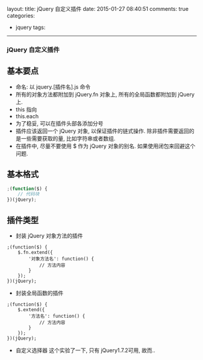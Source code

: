 layout:
title: jQuery 自定义插件	
date: 2015-01-27 08:40:51
comments: true
categories:
- jquery
tags:
---

### jQuery 自定义插件
## 基本要点
* 命名: 以 jquery.[插件名].js 命令
* 所有的对象方法都附加到 jQuery.fn 对象上, 所有的全局函数都附加到 jQuery 上.
* this 指向
* this.each
* 为了稳妥, 可以在插件头部各添加分号
* 插件应该返回一个 jQuery 对象, 以保证插件的链式操作. 除非插件需要返回的是一些需要获取的量, 比如字符串或者数组.
* 在插件中, 尽量不要使用 $ 作为 jQuery 对象的别名. 如果使用闭包来回避这个问题.

## 基本格式
````javascript
;(function($) {
    // 代码块
})(jQuery);
````
## 插件类型
* 封装 jQuery 对象方法的插件

````
;(function($) {
    $.fn.extend({
        '对象方法名': function() {
            // 方法内容
        }
    });
})(jQuery);
````
* 封装全局函数的插件

````
;(function($) {
    $.extend({
        '方法名': function() {
            // 方法内容
        }
    });
})(jQuery);
````
* 自定义选择器
    这个实验了一下, 只有 jQuery1.7.2可用, 故而..




